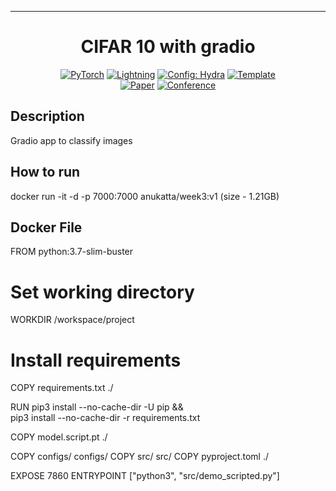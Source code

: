 ______________________________________________________________________

<div align="center">

# CIFAR 10 with gradio

<a href="https://pytorch.org/get-started/locally/"><img alt="PyTorch" src="https://img.shields.io/badge/PyTorch-ee4c2c?logo=pytorch&logoColor=white"></a>
<a href="https://pytorchlightning.ai/"><img alt="Lightning" src="https://img.shields.io/badge/-Lightning-792ee5?logo=pytorchlightning&logoColor=white"></a>
<a href="https://hydra.cc/"><img alt="Config: Hydra" src="https://img.shields.io/badge/Config-Hydra-89b8cd"></a>
<a href="https://github.com/ashleve/lightning-hydra-template"><img alt="Template" src="https://img.shields.io/badge/-Lightning--Hydra--Template-017F2F?style=flat&logo=github&labelColor=gray"></a><br>
[![Paper](http://img.shields.io/badge/paper-arxiv.1001.2234-B31B1B.svg)](https://www.nature.com/articles/nature14539)
[![Conference](http://img.shields.io/badge/AnyConference-year-4b44ce.svg)](https://papers.nips.cc/paper/2020)

</div>

## Description

Gradio app to classify images

## How to run

docker run -it -d -p 7000:7000  anukatta/week3:v1  (size - 1.21GB)

## Docker File

FROM python:3.7-slim-buster

# Set working directory
WORKDIR /workspace/project

# Install requirements
COPY requirements.txt ./

RUN pip3 install --no-cache-dir -U pip && \
    pip3 install --no-cache-dir -r requirements.txt

COPY model.script.pt ./

COPY configs/ configs/
COPY src/ src/
COPY pyproject.toml ./


EXPOSE 7860
ENTRYPOINT ["python3", "src/demo_scripted.py"]
